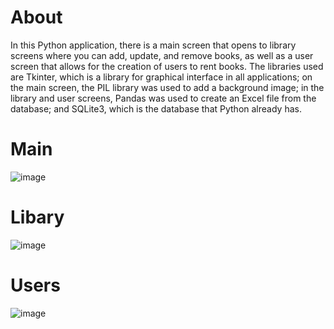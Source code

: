 # About

In this Python application, there is a main screen that opens to library screens where you can add, update, and remove books, as well as a user screen that allows for the creation of users to rent books. The libraries used are Tkinter, which is a library for graphical interface in all applications; on the main screen, the PIL library was used to add a background image; in the library and user screens, Pandas was used to create an Excel file from the database; and SQLite3, which is the database that Python already has.

# Main
![image](https://github.com/user-attachments/assets/a0877152-de5d-46f4-bf0e-edd84abcccc5)

# Libary
![image](https://github.com/user-attachments/assets/96771824-9ef1-4303-bbbc-5a465587a6cc)

# Users
![image](https://github.com/user-attachments/assets/b47c3033-81bd-4dfc-b86d-1c05ff0a4fe9)

